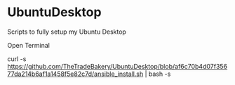 # UbuntuDesktop
Scripts to fully setup my Ubuntu Desktop


Open Terminal

curl -s https://github.com/TheTradeBakery/UbuntuDesktop/blob/af6c70b4d07f35677da214b6af1a1458f5e82c7d/ansible_install.sh | bash -s
